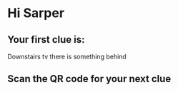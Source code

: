# Hi Sarper
## Your first clue is:
Downstairs tv there is something behind
## Scan the QR code for your next clue
